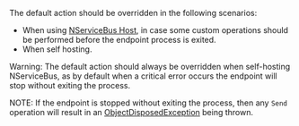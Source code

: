 The default action should be overridden in the following scenarios:

 * When using [NServiceBus Host](/nservicebus/hosting/nservicebus-host), in case some custom operations should be performed before the endpoint process is exited.
 * When self hosting.

Warning: The default action should always be overridden when self-hosting NServiceBus, as by default when a critical error occurs the endpoint will stop without exiting the process.

NOTE: If the endpoint is stopped without exiting the process, then any `Send` operation will result in an [ObjectDisposedException](https://msdn.microsoft.com/en-us/library/system.objectdisposedexception.aspx) being thrown.

